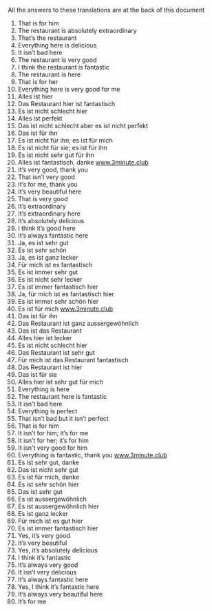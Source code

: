 All the answers to these translations are at the back of this document
1. That is for him
2. The restaurant is absolutely extraordinary
3. That’s the restaurant
4. Everything here is delicious
5. It isn’t bad here
6. The restaurant is very good
7. I think the restaurant is fantastic
8. The restaurant is here
9. That is for her
10. Everything here is very good for me
1. Alles ist hier
2. Das Restaurant hier ist fantastisch
3. Es ist nicht schlecht hier
4. Alles ist perfekt
5. Das ist nicht schlecht aber es ist nicht perfekt
6. Das ist für ihn
7. Es ist nicht für ihn; es ist für mich
8. Es ist nicht für sie; es ist für ihn
9. Es ist nicht sehr gut für ihn
10. Alles ist fantastisch, danke
www.3minute.club
1. It’s very good, thank you
2. That isn’t very good
3. It’s for me, thank you
4. It’s very beautiful here
5. That is very good
6. It’s extraordinary
7. It’s extraordinary here
8. It’s absolutely delicious
9. I think it’s good here
10. It’s always fantastic here
1. Ja, es ist sehr gut
2. Es ist sehr schön
3. Ja, es ist ganz lecker
4. Für mich ist es fantastisch
5. Es ist immer sehr gut
6. Es ist nicht sehr lecker
7. Es ist immer fantastisch hier
8. Ja, für mich ist es fantastisch hier
9. Es ist immer sehr schön hier
10. Es ist für mich
www.3minute.club
1. Das ist für ihn
2. Das Restaurant ist ganz aussergewöhnlich
3. Das ist das Restaurant
4. Alles hier ist lecker
5. Es ist nicht schlecht hier
6. Das Restaurant ist sehr gut
7. Für mich ist das Restaurant fantastisch
8. Das Restaurant ist hier
9. Das ist für sie
10. Alles hier ist sehr gut für mich
1. Everything is here
2. The restaurant here is fantastic
3. It isn’t bad here
4. Everything is perfect
5. That isn’t bad but it isn’t perfect
6. That is for him
7. It isn’t for him; it’s for me
8. It isn’t for her; it’s for him
9. It isn’t very good for him
10. Everything is fantastic, thank you
www.3minute.club
1. Es ist sehr gut, danke
2. Das ist nicht sehr gut
3. Es ist für mich, danke
4. Es ist sehr schön hier
5. Das ist sehr gut
6. Es ist aussergewöhnlich
7. Es ist aussergewöhnlich hier
8. Es ist ganz lecker
9. Für mich ist es gut hier
10. Es ist immer fantastisch hier
1. Yes, it’s very good
2. It’s very beautiful
3. Yes, it’s absolutely delicious
4. I think it’s fantastic
5. It’s always very good
6. It isn’t very delicious
7. It’s always fantastic here
8. Yes, I think it’s fantastic here
9. It’s always very beautiful here
10. It’s for me
